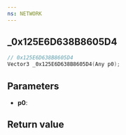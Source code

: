 ```yaml
---
ns: NETWORK
---
```

## _0x125E6D638B8605D4

```c
// 0x125E6D638B8605D4
Vector3 _0x125E6D638B8605D4(Any p0);
```


## Parameters
* **p0**: 

## Return value
